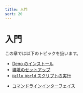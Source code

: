 ```yaml
---
title: 入門
sort: 20
---
```

<!-- L1..1
# Getting Started
-->

# 入門

<!-- L3..3
In this chapter we'll discuss:
-->

この章では以下のトピックを扱います。

<!-- L5..13
- [Installing Deno](./getting_started/installation.md)
- [Setting up your environment](./getting_started/setup_your_environment.md)
- [Running a `Hello World` script](./getting_started/first_steps.md)
- [Writing our own script](./getting_started/first_steps.md)
- [Command line interface](./getting_started/command_line_interface.md)
- [Understanding permissions](./getting_started/permissions.md)
- [Using Deno with TypeScript](./getting_started/typescript.md)
- [Using WebAssembly](./getting_started/webassembly.md)
- [Debugging your code](./getting_started/debugging_your_code.md)
-->

- [Deno のインストール](./getting_started/installation.md)
- [環境のセットアップ](./getting_started/setup_your_environment.md)
- [`Hello World` スクリプトの実行](./getting_started/first_steps.md)
<!-- - [Writing our own script](./getting_started/first_steps.md) -->
- [コマンドラインインターフェイス](./getting_started/command_line_interface.md)
<!-- - [Understanding permissions](./getting_started/permissions.md) -->
<!-- - [Using Deno with TypeScript](./getting_started/typescript.md) -->
<!-- - [Using WebAssembly](./getting_started/webassembly.md) -->
<!-- - [Debugging your code](./getting_started/debugging_your_code.md) -->
